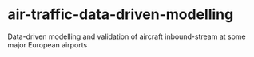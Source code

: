 # air-traffic-data-driven-modelling
Data-driven modelling and validation of aircraft inbound-stream at some major European airports
